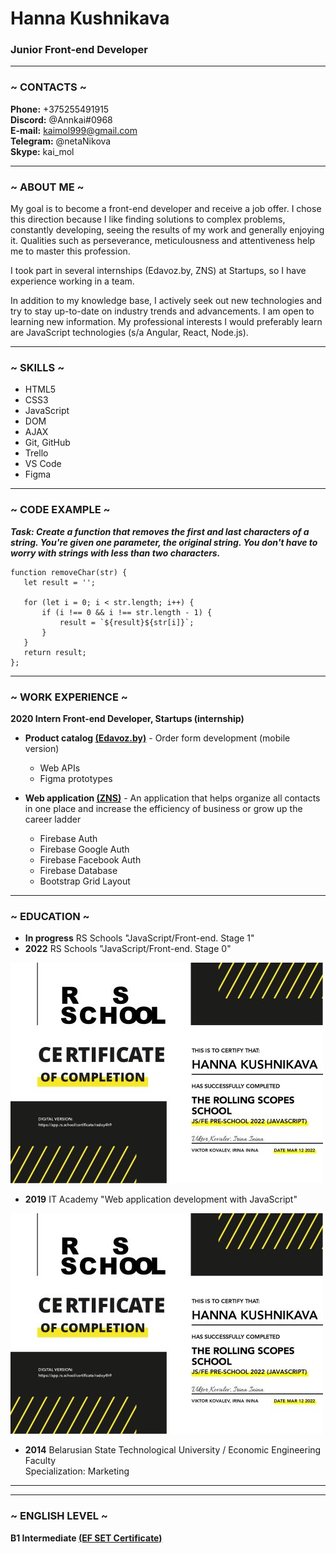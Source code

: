 # Hanna Kushnikava
### Junior Front-end Developer
***
### ~ CONTACTS ~   
**Phone:** +375255491915\
**Discord:** @Annkai#0968\
**E-mail:** kaimol999@gmail.com\
**Telegram:** @netaNikova\
**Skype:** kai_mol

***

### ~ ABOUT ME ~
My goal is to become a front-end developer and receive a job offer.
I chose this direction because I like finding solutions to complex problems, constantly developing, seeing the results of my work and generally enjoying it. Qualities such as perseverance, meticulousness and attentiveness help me to master this profession.

I took part in several internships (Edavoz.by, ZNS) at Startups, so I have experience working in a team.

In addition to my knowledge base, I actively seek out new technologies and try to stay up-to-date on industry trends and advancements. I am open to learning new information. My professional interests I would preferably learn are JavaScript technologies (s/a Angular, React, Node.js).

***

### ~ SKILLS ~ 
* HTML5
* CSS3
* JavaScript
* DOM
* AJAX
* Git, GitHub
* Trello
* VS Code
* Figma

***

### ~ CODE EXAMPLE ~
 **_Task: Create a function that removes the first and last characters of a string. You're given one parameter, the original string. You don't have to worry with strings with less than two characters._**

 ```
function removeChar(str) {
    let result = '';

    for (let i = 0; i < str.length; i++) {
        if (i !== 0 && i !== str.length - 1) {
            result = `${result}${str[i]}`;
        }
    }
    return result;
};
```

***

### ~ WORK EXPERIENCE ~

**2020 Intern Front-end Developer, Startups (internship)**

* **Product catalog [(Edavoz.by)](https://github.com/Annkai/Edavoz)** - Order form development (mobile version)

    * Web APIs
    * Figma prototypes

* **Web application [(ZNS)](https://github.com/Annkai/ZNS)** - An application that helps organize all contacts in one place and increase the efficiency of business or grow up the career ladder

    * Firebase Auth
    * Firebase Google Auth
    * Firebase Facebook Auth
    * Firebase Database
    * Bootstrap Grid Layout

***

### ~ EDUCATION ~
* **In progress** RS Schools "JavaScript/Front-end. Stage 1"
* **2022** RS Schools "JavaScript/Front-end. Stage 0"

![RS School Certificate](./assets/img/radoy4h9.jpg)

* **2019** IT Academy "Web application development with JavaScript"

![IT Academy Certificate](./assets/img/radoy4h9.jpg)

* **2014** Belarusian State Technological University / Economic Engineering Faculty\
Specialization: Marketing

***

***

### ~ ENGLISH LEVEL ~
**B1 Intermediate [(EF SET Certificate)](https://www.efset.org/cert/VLYmsu)**